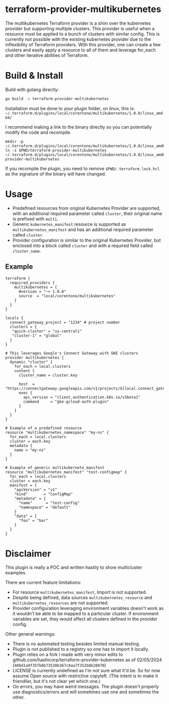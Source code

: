 # terraform-provider-multikubernetes

The multikubernetes Terraform provider is a shim over the kubernetes provider but supporting multiple clusters.
This provider is useful when a resource must be applied to a bunch of clusters with similar config. This is currently not possible
with the existing kubernetes provider due to the inflexibility of Terraform providers.
With this provider, one can create a few clusters and easily apply a resource to all of them and leverage for_each and other
iterative abilities of Terraform.

# Build & Install
Build with golang directly:
```sh
go build -o terraform-provider-multikubernetes
```

Installation must be done to your plugin folder, on linux, this is:
`~/.terraform.d/plugins/local/corentone/multikubernetes/1.0.0/linux_amd64/`

I recommend making a link to the binary directly so you can potentially modify the code and recompile.
```
mkdir -p ~/.terraform.d/plugins/local/corentone/multikubernetes/1.0.0/linux_amd64/
ln -s $PWD/terraform-provider-multikubernetes ~/.terraform.d/plugins/local/corentone/multikubernetes/1.0.0/linux_amd64/terraform-provider-multikubernetes
```

If you recompile the plugin, you need to remove `$PWD/.terraform.lock.hcl` as the signature of the binary will have changed.

# Usage

* Predefined resources from original Kubernetes Provider are supported, with an additional required parameter called `cluster`, their original name is prefixed with `multi`.
* Generic `kubernetes_manifest` resource is supported as `multikubernetes_manifest` and has an additional required parameter called `cluster`.
* Provider configuration is similar to the original Kubernetes Provider, but enclosed into a block called `cluster` and with a required field called `cluster_name`.

## Example

```
terraform {
  required_providers {
    multikubernetes = {
      #version = "~> 1.0.0"
      source  = "local/corentone/multikubernetes"
    }
  }
}

locals {
  connect_gateway_project = "1234" # project number
  clusters = {
   "quick-cluster" = "us-central1"
   "cluster-1" = "global"
  }
}

# This leverages Google's Connect Gateway with GKE clusters
provider multikubernetes {
  dynamic "cluster" {
    for_each = local.clusters
    content {
      cluster_name = cluster.key

      host  = "https://connectgateway.googleapis.com/v1/projects/${local.connect_gateway_project}/locations/${cluster.value}/gkeMemberships/${cluster.key}"
      exec {
        api_version = "client.authentication.k8s.io/v1beta1"
        command     = "gke-gcloud-auth-plugin"
      }
    }
  }
}

# Example of a predefined resource
resource "multikubernetes_namespace" "my-ns" {
  for_each = local.clusters
  cluster = each.key
  metadata {
    name = "my-ns"
  }
}

# Example of generic multikubernete_manifest
resource "multikubernetes_manifest" "test-configmap" {
  for_each = local.clusters
  cluster = each.key
  manifest = {
    "apiVersion" = "v1"
    "kind"       = "ConfigMap"
    "metadata" = {
      "name"      = "test-config"
      "namespace" = "default"
    }
    "data" = {
      "foo" = "bar"
    }
  }
}
```

# Disclaimer

This plugin is really a POC and written hastily to show multicluster examples.


There are current feature limitations:

* For resource `multikubernetes_manifest`, Import is not supported.
* Despite being defined, data sources `multikubernetes_resource` and `multikubernetes_resources` are not supported.
* Provider configuration leveraging environment variables doesn't work as it wouldn't be able to be mapped to a particular cluster. If environment variables are set, they would affect all clusters defined in the provider config.


Other general warnings:

* There is no automated testing besides limited manual testing.
* Plugin is not published to a registry so one has to import it locally.
* Plugin relies on a fork I made with very minor edits to github.com/hashicorp/terraform-provider-kubernetes as of 02/05/2024 (`408d1a9f35fb0b73530b367c8aa7f352b0b20070`)
* LICENSE is currently undefined as I'm not sure what it'd be. So for now assume Open source with restrictive copyleft. (The intent is to make it friendlier, but it's not clear yet which one.)
* On errors, you may have weird messages. The plugin doesn't properly use diagnostics/errors and will sometimes use one and sometimes the other.
